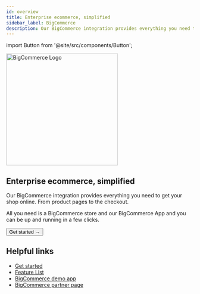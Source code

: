 ```yaml
---
id: overview
title: Enterprise ecommerce, simplified
sidebar_label: BigCommerce
description: Our BigCommerce integration provides everything you need to get your shop online. From product pages to the checkout.
---
```


import Button from '@site/src/components/Button';

<a href="https://www.bigcommerce.com/" rel="noreferrer noopener" target="_blank" aria-label="visit the BigCommerce site" className="brighten">
  <img src="/docs/img/docs/platform/bigcommerce-logo.svg" alt="BigCommerce Logo" width="300"/>
</a>

## Enterprise ecommerce, simplified

Our BigCommerce integration provides everything you need to get your shop online. From product pages to the checkout.

All you need is a BigCommerce store and our BigCommerce App and you can be up and running in a few clicks.


<Button variant="contained" size="medium" href="/docs/integrations/bigcommerce/getting-started">
  Get started →
</Button>
<div className="mb60"></div>

## Helpful links

- [Get started](/docs/integrations/bigcommerce/getting-started)
- [Feature List](/docs/integrations/bigcommerce/features)
- [BigCommerce demo app](https://v3demo2.deity.io/)
- [BigCommerce partner page](https://www.bigcommerce.com/apps/deity-falcon-pwa-storefront/)
